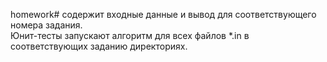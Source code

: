 homework# содержит входные данные и вывод для соответствующего номера задания. <br>
Юнит-тесты запускают алгоритм для всех файлов *.in в соответствующих заданию директориях.
